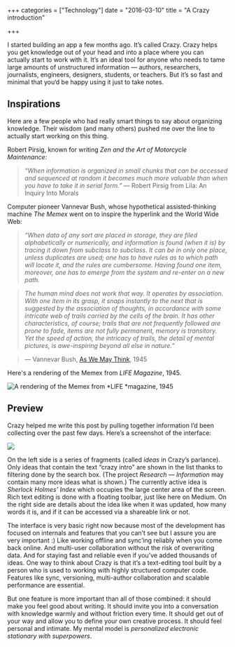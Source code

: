 +++
categories = ["Technology"]
date = "2016-03-10"
title = "A Crazy introduction"

+++

I started building an app a few months ago. It’s called Crazy. Crazy helps you get knowledge out of your head and into a place where you can actually start to work with it. It’s an ideal tool for anyone who needs to tame large amounts of unstructured information — authors, researchers, journalists, engineers, designers, students, or teachers. But it’s so fast and minimal that you‘d be happy using it just to take notes.

## Inspirations

Here are a few people who had really smart things to say about organizing knowledge. Their wisdom (and many others) pushed me over the line to actually start working on this thing.

Robert Pirsig, known for writing *Zen and the Art of Motorcycle Maintenance:*

> *“When information is organized in small chunks that can be accessed and sequenced at random it becomes much more valuable than when you have to take it in serial form.”*
> — Robert Pirsig from Lila: An Inquiry Into Morals

Computer pioneer Vannevar Bush, whose hypothetical assisted-thinking machine *The Memex* went on to inspire the hyperlink and the World Wide Web:

> *“When data of any sort are placed in storage, they are filed alphabetically or numerically, and information is found (when it is) by tracing it down from subclass to subclass. It can be in only one place, unless duplicates are used; one has to have rules as to which path will locate it, and the rules are cumbersome. Having found one item, moreover, one has to emerge from the system and re-enter on a new path.*

> *The human mind does not work that way. It operates by association. With one item in its grasp, it snaps instantly to the next that is suggested by the association of thoughts, in accordance with some intricate web of trails carried by the cells of the brain. It has other characteristics, of course; trails that are not frequently followed are prone to fade, items are not fully permanent, memory is transitory. Yet the speed of action, the intricacy of trails, the detail of mental pictures, is awe-inspiring beyond all else in nature.”*

> — Vannevar Bush, [As We May Think](http://www.theatlantic.com/magazine/archive/1945/07/as-we-may-think/303881/), 1945

Here's a rendering of the Memex from *LIFE Magazine*, 1945.

![A rendering of the Memex from *LIFE *magazine, 1945](/images/memex-vannevar-bush.jpeg)

## Preview

Crazy helped me write this post by pulling together information I’d been collecting over the past few days. Here’s a screenshot of the interface:

![](/images/crazy-sherlock-holmes.png)

On the left side is a series of fragments (called *ideas* in Crazy’s parlance). Only ideas that contain the text “crazy intro" are shown in the list thanks to filtering done by the search box. (The project *Research — Information* may contain many more ideas what is shown.) The currently active idea is *Sherlock Holmes’ Index* which occupies the large center area of the screen. Rich text editing is done with a floating toolbar, just like here on Medium. On the right side are details about the idea like when it was updated, how many words it is, and if it can be accessed via a shareable link or not.

The interface is very basic right now because most of the development has focused on internals and features that you can’t see but I assure you are very important :) Like working offline and sync’ing reliably when you come back online. And multi-user collaboration without the risk of overwriting data. And for staying fast and reliable even if you’ve added thousands of ideas. One way to think about Crazy is that it’s a text-editing tool built by a person who is used to working with highly structured computer code. Features like sync, versioning, multi-author collaboration and scalable performance are essential.

But one feature is more important than all of those combined: it should make you feel good about writing. It should invite you into a conversation with knowledge warmly and without friction every time. It should get out of your way and allow you to define your own creative process. It should feel personal and intimate. My mental model is *personalized electronic stationary with superpowers*.
